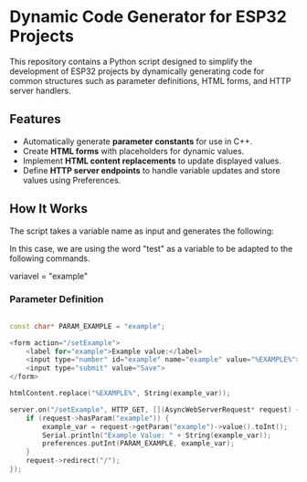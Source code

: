 # Dynamic Code Generator for ESP32 Projects

This repository contains a Python script designed to simplify the development of ESP32 projects by dynamically generating code for common structures such as parameter definitions, HTML forms, and HTTP server handlers.

## Features
- Automatically generate **parameter constants** for use in C++.
- Create **HTML forms** with placeholders for dynamic values.
- Implement **HTML content replacements** to update displayed values.
- Define **HTTP server endpoints** to handle variable updates and store values using Preferences.

## How It Works
The script takes a variable name as input and generates the following:

In this case, we are using the word "test" as a variable to be adapted to the following commands.

variavel = "example"

### Parameter Definition
```cpp

const char* PARAM_EXAMPLE = "example";

<form action="/setExample">
    <label for="example">Example value:</label>
    <input type="number" id="example" name="example" value="%EXAMPLE%">
    <input type="submit" value="Save">
</form>

htmlContent.replace("%EXAMPLE%", String(example_var));

server.on("/setExample", HTTP_GET, [](AsyncWebServerRequest* request) {
    if (request->hasParam("example")) {
        example_var = request->getParam("example")->value().toInt();
        Serial.println("Example Value: " + String(example_var));
        preferences.putInt(PARAM_EXAMPLE, example_var);
    }
    request->redirect("/");
});
